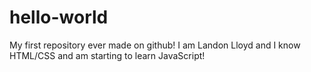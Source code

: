 # hello-world
My first repository ever made on github!
I am Landon Lloyd and I know HTML/CSS and am starting to learn JavaScript!
